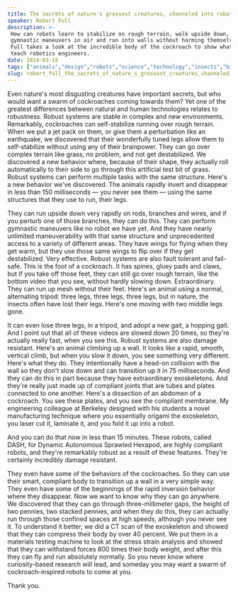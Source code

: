 ```yaml
---
title: The secrets of nature's grossest creatures, channeled into robots
speaker: Robert Full
description: >-
 How can robots learn to stabilize on rough terrain, walk upside down, do
 gymnastic maneuvers in air and run into walls without harming themselves? Robert
 Full takes a look at the incredible body of the cockroach to show what it can
 teach robotics engineers.
date: 2014-03-18
tags: ["animals","design","robots","science","technology","insects","biomimicry","invention","biology","demo"]
slug: robert_full_the_secrets_of_nature_s_grossest_creatures_channeled_into_robots
---
```


Even nature's most disgusting creatures have important secrets, but who would want a swarm
of cockroaches coming towards them? Yet one of the greatest differences between natural and
human technologies relates to robustness. Robust systems are stable in complex and new
environments. Remarkably, cockroaches can self-stabilize running over rough terrain. When
we put a jet pack on them, or give them a perturbation like an earthquake, we discovered
that their wonderfully tuned legs allow them to self-stabilize without using any of their
brainpower. They can go over complex terrain like grass, no problem, and not get
destabilized. We discovered a new behavior where, because of their shape, they actually
roll automatically to their side to go through this artificial test bit of grass. Robust
systems can perform multiple tasks with the same structure. Here's a new behavior we've
discovered. The animals rapidly invert and disappear in less than 150 milliseconds — you
never see them — using the same structures that they use to run, their
legs.

They can run upside down very rapidly on rods, branches and wires, and if you perturb one
of those branches, they can do this. They can perform gymnastic maneuvers like no robot we
have yet. And they have nearly unlimited maneuverability with that same structure and
unprecedented access to a variety of different areas. They have wings for flying when they
get warm, but they use those same wings to flip over if they get destabilized. Very
effective. Robust systems are also fault tolerant and fail-safe. This is the foot of a
cockroach. It has spines, gluey pads and claws, but if you take off those feet, they can
still go over rough terrain, like the bottom video that you see, without hardly slowing
down. Extraordinary. They can run up mesh without their feet. Here's an animal using a
normal, alternating tripod: three legs, three legs, three legs, but in nature, the insects
often have lost their legs. Here's one moving with two middle legs gone.

It can even lose three legs, in a tripod, and adopt a new gait, a hopping gait. And I
point out that all of these videos are slowed down 20 times, so they're actually really
fast, when you see this. Robust systems are also damage resistant. Here's an animal
climbing up a wall. It looks like a rapid, smooth, vertical climb, but when you slow it
down, you see something very different. Here's what they do. They intentionally have a
head-on collision with the wall so they don't slow down and can transition up it in 75
milliseconds. And they can do this in part because they have extraordinary exoskeletons.
And they're really just made up of compliant joints that are tubes and plates connected to
one another. Here's a dissection of an abdomen of a cockroach. You see these plates, and
you see the compliant membrane. My engineering colleague at Berkeley designed with his
students a novel manufacturing technique where you essentially origami the exoskeleton,
you laser cut it, laminate it, and you fold it up into a robot.

And you can do that now in less than 15 minutes. These robots, called DASH, for Dynamic
Autonomous Sprawled Hexapod, are highly compliant robots, and they're remarkably robust as
a result of these features. They're certainly incredibly damage resistant.

They even have some of the behaviors of the cockroaches. So they can use their smart,
compliant body to transition up a wall in a very simple way. They even have some of the
beginnings of the rapid inversion behavior where they disappear. Now we want to know why
they can go anywhere. We discovered that they can go through three-millimeter gaps, the
height of two pennies, two stacked pennies, and when they do this, they can actually run
through those confined spaces at high speeds, although you never see it. To understand it
better, we did a CT scan of the exoskeleton and showed that they can compress their body
by over 40 percent. We put them in a materials testing machine to look at the stress
strain analysis and showed that they can withstand forces 800 times their body weight, and
after this they can fly and run absolutely normally. So you never know where
curiosity-based research will lead, and someday you may want a swarm of cockroach-inspired
robots to come at you.

Thank you.

<!--
ad_duration=3.33
comment_count=56
event="TED2014"
external_start_time=0
has_talk_citation=0
intro_duration=11.82
is_subtitle_required="False"
is_talk_featured="True"
language="en"
language_swap="False"
native_language="en"
number_of_related_talks=6
number_of_speakers=1
number_of_subtitled_videos=30
number_of_tags=10
number_of_talk_download_languages=30
number_of_talk_more_resources=1
number_of_talk_recommendations=0
number_of_talks_take_actions=0
post_ad_duration=0.83
published_timestamp="2014-06-05 15:09:06"
recording_date="2014-03-18"
speaker_description="Biologist"
speaker_is_published=1
speaker_name="Robert Full"
talk_name="The secrets of nature's grossest creatures, channeled into robots"
talks_tags=["animals","design","robots","science","technology","insects","biomimicry","invention","biology","demo"]
talks_take_action=[]
url_audio="https://download.ted.com/talks/RobertFull_2014U.mp3?apikey=acme-roadrunner"
url_photo_speaker="https://pe.tedcdn.com/images/ted/22fea0ec22b4d37457b11a1302222743b1a66378_254x191.jpg"
url_photo_talk="https://pe.tedcdn.com/images/ted/8df605781cd759843bda0eefecac80982346436a_2400x1800.jpg"
url_webpage="https://www.ted.com/talks/robert_full_the_secrets_of_nature_s_grossest_creatures_channeled_into_robots"
video_type_name="TED Stage Talk"
-->